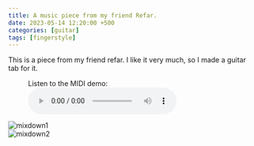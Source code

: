 ```yaml
---
title: A music piece from my friend Refar.
date: 2023-05-14 12:20:00 +500
categories: [guitar]
tags: [fingerstyle]
---
```


This is a piece from my friend refar. I like it very much, so I made a guitar tab for it.
<figure>
    <figcaption>Listen to the MIDI demo:</figcaption>
    <audio
        controls
        src="https://puar-playground.github.io/assets/audio/mixdown_B_minor.mp3">
            <a href="https://puar-playground.github.io/assets/audio/mixdown_B_minor.mp3">
                audio
            </a>
    </audio>
</figure>

![mixdown1](https://puar-playground.github.io/assets/music_sheet/mixdown/mixdown_B_minor_Page_1.png)<br /> 
![mixdown2](https://puar-playground.github.io/assets/music_sheet/mixdown/mixdown_B_minor_Page_2.png)

<!-- Open in new tab <a href="http://127.0.0.1:4000/assets/audio/mixdown_B_minor.mp3" target="_blank">MIDI demo</a>. -->